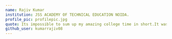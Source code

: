 ```yaml
---
name: Rajiv Kumar 
institution: JSS ACADEMY OF TECHNICAL EDUCATION NOIDA.
profile_pic: profilepic.jpg 
quote: Its impossible to sum up my amazing college time in short.It was Wonderfull.(Classes of 2020) 
github_user: kumarrajiv08
---
```

